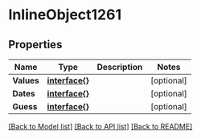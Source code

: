 # InlineObject1261

## Properties

Name | Type | Description | Notes
------------ | ------------- | ------------- | -------------
**Values** | [**interface{}**](.md) |  | [optional] 
**Dates** | [**interface{}**](.md) |  | [optional] 
**Guess** | [**interface{}**](.md) |  | [optional] 

[[Back to Model list]](../README.md#documentation-for-models) [[Back to API list]](../README.md#documentation-for-api-endpoints) [[Back to README]](../README.md)


